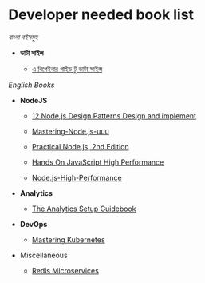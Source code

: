 # Developer needed book list

_বাংলা বইসমুহ_

- **ডাটা সাইন্স**

  - <a href="https://raw.githubusercontent.com/samayun/devbooks/master/a-beginners-guide-to-data-science-uuu" target="_blank"> এ বিগেইনার গাইড টু ডাটা সাইন্স</a>

_English Books_

- **NodeJS**

  - <a href="https://raw.githubusercontent.com/samayun/devbooks/master/*%2012%20Node.js%20Design%20Patterns%20Design%20and%20implement%20-%20Third%20Edition%20%5BBooxRack%5D-uuu" target="_blank"> 12 Node.js Design Patterns Design and implement </a>
  - <a href="https://raw.githubusercontent.com/samayun/devbooks/master/*%20Mastering-Node.js-uuu" target="_blank"> Mastering-Node.js-uuu</a>
  - <a href="https://raw.githubusercontent.com/samayun/devbooks/master/*%20Practical%20Node.js%2C%202nd%20Edition-uuu" target="_blank"> Practical Node.js, 2nd Edition </a>

  - <a href="https://raw.githubusercontent.com/samayun/devbooks/master/Hands On JavaScript High Performance Build faster web apps using Node.js (2020)-uuu" target="_blank"> Hands On JavaScript High Performance</a>

  - <a href="https://raw.githubusercontent.com/samayun/devbooks/master/Node.js-High-Performance-uuu" target="_blank"> Node.js-High-Performance </a>

* **Analytics**

  - <a href="https://raw.githubusercontent.com/samayun/devbooks/master/the-analytics-stack-guidebook-uuu" target="_blank"> The Analytics Setup Guidebook </a>

* **DevOps**

  - <a href="https://raw.githubusercontent.com/samayun/devbooks/master/mastering-kubernetes-level-up-your-container-orchestration-skills-with-kubernetes-to-build-run-secure-and-observe-large-scale-distributed-apps-3rd-edition-uuu" target="_blank"> Mastering Kubernetes</a>


* Miscellaneous 

  - <a href="https://raw.githubusercontent.com/samayun/devbooks/master/redis-microservices-fd-uuu" target="_blank"> Redis Microservices  </a>
